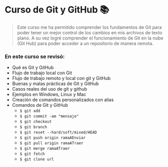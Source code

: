 # Curso de Git y GitHub  📚

> Este curso me ha permitido comprender los fundamentos de Git para poder tener un mejor control de los cambios en mis archivos de texto plano. A su vez logré comprender el funcionamiento de Git en la nube (Git Hub) para poder acceder a un repositorio de manera remota. 

### En este curso se revisó:

* Qué es Git y GitHub
* Flujo de trabajo local con Git
* Flujo de trabajo remoto y local con git y GitHub
* Buenas y malas prácticas de Git y GitHub
* Casos reales del uso de git y github 
* Ejemplos en Windows, Linux y Mac
* Creación de comandos personalizados con alias
* Comandos de Git y GitHub 
  * `$ git add`
  * `$ git commit -am "mensaje"`
  * `$ git checkout `
  * `$ git branch`
  * `$ git reset --hard/soft/mixed/HEAD`
  * `$ git push origin ramaAEnviar`
  * `$ git pull origin ramaATraer`
  * `$ git merge ramaATraer`
  * `$ git fetch`
  * `$ git clone url`

  